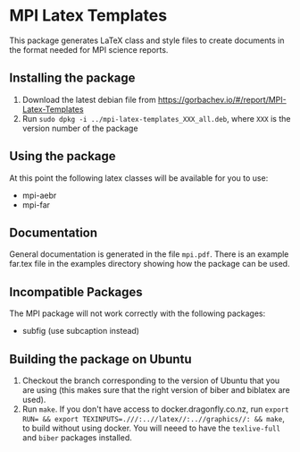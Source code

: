 MPI Latex Templates
=========================

This package generates LaTeX class and style files to create documents in the 
format needed for MPI science reports.

## Installing the package

1. Download the latest debian file from https://gorbachev.io/#/report/MPI-Latex-Templates
2. Run `sudo dpkg -i ../mpi-latex-templates_XXX_all.deb`, where `XXX` is the version number of the package

## Using the package

At this point the following latex classes will be available for you to use:

 - mpi-aebr
 - mpi-far


## Documentation

General documentation is generated in the file `mpi.pdf`. There is an example 
far.tex file in the examples directory showing how the package can be used. 

## Incompatible Packages

The MPI package will not work correctly with the following packages:

 - subfig (use subcaption instead)

## Building the package on Ubuntu

1. Checkout the branch corresponding to the version of Ubuntu that you are using (this makes sure that the right
       version of biber and biblatex are used).
2. Run `make`. If you don't have access to docker.dragonfly.co.nz, run
    `export RUN= && export TEXINPUTS=.///:..//latex//:..//graphics//: && make`, 
    to build without using docker. You will neeed to have the `texlive-full` and `biber`
    packages installed.

